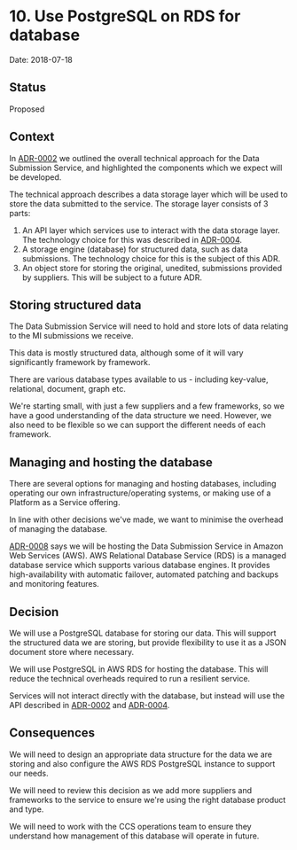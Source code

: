# 10. Use PostgreSQL on RDS for database

Date: 2018-07-18

## Status

Proposed

## Context

In [ADR-0002][adr-0002] we outlined the overall technical approach for the Data
Submission Service, and highlighted the components which we expect will be
developed.

The technical approach describes a data storage layer which will be used to
store the data submitted to the service. The storage layer consists of 3 parts:

1. An API layer which services use to interact with the data storage layer. The
technology choice for this was described in [ADR-0004][adr-0004].
1. A storage engine (database) for structured data, such as data submissions.
The technology choice for this is the subject of this ADR.
1. An object store for storing the original, unedited, submissions provided by
suppliers. This will be subject to a future ADR.

## Storing structured data

The Data Submission Service will need to hold and store lots of data relating to
the MI submissions we receive.

This data is mostly structured data, although some of it will vary significantly
framework by framework.

There are various database types available to us - including key-value,
relational, document, graph etc.

We're starting small, with just a few suppliers and a few frameworks, so we have
a good understanding of the data structure we need. However, we also need to be
flexible so we can support the different needs of each framework.

## Managing and hosting the database

There are several options for managing and hosting databases, including
operating our own infrastructure/operating systems, or making use of a Platform
as a Service offering.

In line with other decisions we've made, we want to minimise the overhead of
managing the database.

[ADR-0008][adr-0008] says we will be hosting the Data Submission Service in
Amazon Web Services (AWS). AWS Relational Database Service (RDS) is a managed
database service which supports various database engines. It provides
high-availability with automatic failover, automated patching and backups and
monitoring features.

## Decision

We will use a PostgreSQL database for storing our data. This will support the
structured data we are storing, but provide flexibility to use it as a JSON
document store where necessary.

We will use PostgreSQL in AWS RDS for hosting the database. This will reduce the
technical overheads required to run a resilient service.

Services will not interact directly with the database, but instead will use the
API described in [ADR-0002][adr-0002] and [ADR-0004][adr-0004].

## Consequences

We will need to design an appropriate data structure for the data we are storing
and also configure the AWS RDS PostgreSQL instance to support our needs.

We will need to review this decision as we add more suppliers and frameworks to
the service to ensure we're using the right database product and type.

We will need to work with the CCS operations team to ensure they understand how
management of this database will operate in future.

[adr-0002]: 0002-overall-technical-approach.md
[adr-0004]: 0004-use-ruby-on-rails-for-applications.md
[adr-0008]: 0008-use-aws-for-hosting.md
